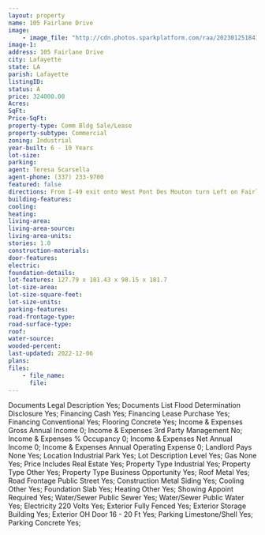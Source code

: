 ```yaml
---
layout: property
name: 105 Fairlane Drive 
image:
    - image_file: "http://cdn.photos.sparkplatform.com/raa/20230125184103005589000000.jpg"
image-1:
address: 105 Fairlane Drive
city: Lafayette
state: LA
parish: Lafayette
listingID: 
status: A
price: 324000.00
Acres: 
SqFt: 
Price-SqFt: 
property-type: Comm Bldg Sale/Lease
property-subtype: Commercial
zoning: Industrial
year-built: 6 - 10 Years
lot-size: 
parking: 
agent: Teresa Scarsella
agent-phone: (337) 233-9700
featured: false
directions: From I-49 exit onto West Pont Des Mouton turn Left on Fairlane property on Left.
building-features: 
cooling: 
heating: 
living-area: 
living-area-source: 
living-area-units: 
stories: 1.0
construction-materials: 
door-features: 
electric: 
foundation-details: 
lot-features: 127.79 x 181.43 x 98.15 x 181.7
lot-size-area: 
lot-size-square-feet: 
lot-size-units: 
parking-features: 
road-frontage-type: 
road-surface-type: 
roof: 
water-source: 
wooded-percent: 
last-updated: 2022-12-06
plans: 
files:
    - file_name:
      file:
---
```

Documents	Legal Description	Yes;
Documents List	Flood Determination Disclosure	Yes;
Financing	Cash	Yes;
Financing	Lease Purchase	Yes;
Financing	Conventional	Yes;
Flooring	Concrete	Yes;
Income & Expenses	Gross Annual Income	0;
Income & Expenses	3rd Party Management	No;
Income & Expenses	% Occupancy	0;
Income & Expenses	Net Annual Income	0;
Income & Expenses	Annual Operating Expense	0;
Landlord Pays	None	Yes;
Location	Industrial Park	Yes;
Lot Description	Level	Yes;
Gas	None	Yes;
Price Includes	Real Estate	Yes;
Property Type	Industrial	Yes;
Property Type	Other	Yes;
Property Type	Business Opportunity	Yes;
Roof	Metal	Yes;
Road Frontage	Public Street	Yes;
Construction	Metal Siding	Yes;
Cooling	Other	Yes;
Foundation	Slab	Yes;
Heating	Other	Yes;
Showing	Appoint Required	Yes;
Water/Sewer	Public Sewer	Yes;
Water/Sewer	Public Water	Yes;
Electricity	220 Volts	Yes;
Exterior	Fully Fenced	Yes;
Exterior	Storage Building	Yes;
Exterior	OH Door 16 - 20 Ft	Yes;
Parking	Limestone/Shell	Yes;
Parking	Concrete	Yes;


